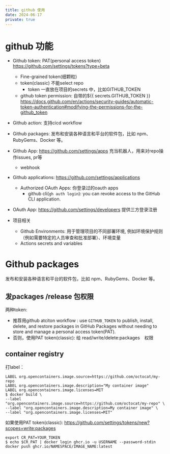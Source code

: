 ```yaml
---
title: github 使用
date: 2024-06-17
private: true
---
```

# github 功能
- Github token: PAT(personal access token) https://github.com/settings/tokens?type=beta
    - Fine-grained token(细颗粒)
    - token(classic) 不能select repo
        - token 一直放在项目的secrets 中，比如GITHUB_TOKEN
    - github token permission: 自带的${{ secrets.GITHUB_TOKEN }}
        https://docs.github.com/en/actions/security-guides/automatic-token-authentication#modifying-the-permissions-for-the-github_token

- Github action: 支持cicd workflow 
- Github packages: 发布和安装各种语言和平台的软件包，比如 npm、RubyGems、Docker 等。
- Github App: https://github.com/settings/apps 充当机器人，用来对repo操作issues, pr等
    - webhook
- Github applications: https://github.com/settings/applications
    - Authorized OAuth Apps: 你登录过的oauth apps
        - github cli(`gh auth login`): you can revoke access to the GitHub CLI application.
- OAuth App: https://github.com/settings/developers 提供三方登录注册
- 项目相关
    - Github Environments: 用于管理项目的不同部署环境, 例如环境保护规则（例如需要特定的人员审查和批准部署）、环境变量
    - Actions secrets and variables


# Github packages
发布和安装各种语言和平台的软件包，比如 npm、RubyGems、Docker 等。

## 发packages /release 包权限
两种token:
- 推荐用github atciton workflow : use `GITHUB_TOKEN` to publish, install, delete, and restore packages in GitHub Packages without needing to store and manage a personal access token(PAT).
- 否则，使用PAT token(classic): 给 read/write/delete:packages　权限

## container registry
打label：

    LABEL org.opencontainers.image.source=https://github.com/octocat/my-repo
    LABEL org.opencontainers.image.description="My container image"
    LABEL org.opencontainers.image.licenses=MIT
    $ docker build \
    --label "org.opencontainers.image.source=https://github.com/octocat/my-repo" \
    --label "org.opencontainers.image.description=My container image" \
    --label "org.opencontainers.image.licenses=MIT"

如果使用PAT token(classic): https://github.com/settings/tokens/new?scopes=write:packages

    export CR_PAT=YOUR_TOKEN
    $ echo $CR_PAT | docker login ghcr.io -u USERNAME --password-stdin
    docker push ghcr.io/NAMESPACE/IMAGE_NAME:latest
